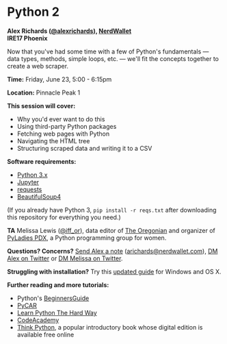 # Python 2
**Alex Richards ([@alexrichards](https://www.twitter.com/alexrichards)), [NerdWallet](https://www.nerdwallet.com/blog/nerdwallet-investigative-journalism/)**<br/>
**IRE17 Phoenix**

Now that you've had some time with a few of Python's fundamentals — data types, methods, simple loops, etc. — we'll fit the concepts together to create a web scraper.

**Time:** Friday, June 23, 5:00 - 6:15pm

**Location:** Pinnacle Peak 1

**This session will cover:**

- Why you'd ever want to do this
- Using third-party Python packages  
- Fetching web pages with Python
- Navigating the HTML tree
- Structuring scraped data and writing it to a CSV

**Software requirements:**

- [Python 3.x](https://www.python.org/)
- [Jupyter](http://jupyter.org/)
- [requests](http://docs.python-requests.org/en/master/)
- [BeautifulSoup4](https://www.crummy.com/software/BeautifulSoup/)

(If you already have Python 3, `pip install -r reqs.txt` after downloading this repository for everything you need.)

**TA**
Melissa Lewis ([@iff_or](https://www.twitter.com/iff_or)), data editor of [The Oregonian](http://www.oregonlive.com/data/) and organizer of [PyLadies PDX](http://pyladiespdx.github.io/), a Python programming group for women.

**Questions? Concerns?** [Send Alex a note](mailto:arichards@nerdwallet.com) (arichards@nerdwallet.com), [DM Alex on Twitter](https://www.twitter.com/alexrichards) or [DM Melissa on Twitter](https://www.twitter.com/iff_or).

**Struggling with installation?** Try this [updated guide](https://gist.github.com/richardsalex/abc3d36cc128a37f650c1fc3c9cb04a2) for Windows and OS X.

**Further reading and more tutorials:**

- Python's [BeginnersGuide](https://wiki.python.org/moin/BeginnersGuide/Programmers)
- [PyCAR](https://github.com/ireapps/pycar)
- [Learn Python The Hard Way](https://learnpythonthehardway.org/book/)
- [CodeAcademy](https://www.codecademy.com/learn/python)
- [Think Python](http://greenteapress.com/wp/think-python-2e/), a popular introductory book whose digital edition is available free online
